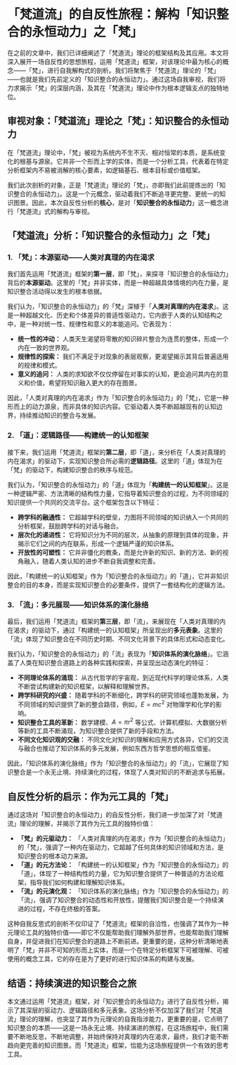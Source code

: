 # 「梵道流」的自反性旅程：解构「知识整合的永恒动力」之「梵」

在之前的文章中，我们已详细阐述了「梵道流」理论的框架结构及其应用。本文将深入展开一场自反性的思想旅程，运用「梵道流」框架，对该理论中最为核心的概念——「梵」，进行自我解构式的剖析。我们将聚焦于「梵道流」理论的「梵」——也就是我们先前定义的「知识整合的永恒动力」。通过这场自我审视，我们将力求揭示「梵」的深层内涵，及其在「梵道流」理论中作为根本逻辑支点的独特地位。

## 审视对象：「梵道流」理论之「梵」：知识整合的永恒动力

在「梵道流」理论中，「梵」被视为系统内不生不灭、相对恒常的本质，是系统变化的根基与源泉。它并非一个形而上学的实体，而是一个分析工具，代表着在特定分析框架内不易被消解的核心要素，如逻辑基石、根本目标或价值框架。

我们此次剖析的对象，正是「梵道流」理论的「梵」，亦即我们此前提炼出的「知识整合的永恒动力」。这是一个元概念，驱动着我们不断追寻更完整、更统一的知识图景。因此，本次自反性分析的**核心**，是对「**知识整合的永恒动力**」这一概念进行「梵道流」式的解构与审视。

## 「梵道流」分析：「知识整合的永恒动力」之「梵」

### 1. 「梵」：本源驱动——人类对真理的内在渴求

我们首先运用「梵道流」框架的**第一层**，即「梵」，来探寻「知识整合的永恒动力」背后的**本源驱动**。这里的「梵」并非实体，而是一种超越具体情境的内在力量，是知识整合活动得以发生的根本依据。

我们认为，「知识整合的永恒动力」的「梵」深植于「**人类对真理的内在渴求**」。这是一种超越文化、历史和个体差异的普适性驱动力，它内嵌于人类的认知结构之中，是一种对统一性、规律性和意义的本能追问。它表现为：

*   **统一性的冲动：** 人类天生渴望将零散的知识碎片整合为连贯的整体，形成一个内在一致的世界观。
*   **规律性的探索：** 我们不满足于对现象的表层观察，更渴望揭示其背后普遍适用的规律和模式。
*   **意义的追问：** 人类的求知欲不仅仅停留在对事实的认知，更会追问其内在的意义和价值，希望将知识融入更大的存在图景。

因此，「人类对真理的内在渴求」作为「知识整合的永恒动力」的「梵」，它是一种形而上的动力源泉，而非具体的知识内容。它驱动着人类不断超越现有的认知边界，持续推动知识的整合与发展。

### 2. 「道」：逻辑路径——构建统一的认知框架

接下来，我们运用「梵道流」框架的**第二层**，即「道」，来分析在「人类对真理的内在渴求」的驱动下，实现知识整合所必需的**逻辑路径**。这里的「道」体现为在「梵」的驱动下，构建知识整合的秩序与规范。

我们认为，「知识整合的永恒动力」的「道」体现为「**构建统一的认知框架**」。这是一种逻辑严密、方法清晰的结构性力量，它指导着知识整合的过程，为不同领域的知识提供一个共同的交流平台。这个框架包含以下特征：

*   **跨学科的融通性：** 它超越学科的壁垒，力图将不同领域的知识纳入一个共同的分析框架，鼓励跨学科的对话与融合。
*   **层次化的递进性：** 它将知识分为不同的层次，从抽象的原理到具体的现象，并揭示它们之间的内在联系，形成一个逻辑严谨的知识体系。
*   **开放性的可塑性：** 它并非僵化的教条，而是允许新的知识、新的方法、新的视角融入，随着人类认知的进步不断自我调整和完善。

因此，「构建统一的认知框架」作为「知识整合的永恒动力」的「道」，它并非知识整合的目的本身，而是实现知识整合的必要条件，提供了一套结构化的逻辑方法。

### 3. 「流」：多元展现——知识体系的演化脉络

最后，我们运用「梵道流」框架的**第三层**，即「流」，来展现在「人类对真理的内在渴求」的驱动下，通过「构建统一的认知框架」所呈现出的**多元表象**。这里的「流」体现了知识整合在不同历史时期、不同文化背景下的具体形式和动态变化。

我们认为，「知识整合的永恒动力」的「流」表现为「**知识体系的演化脉络**」。它涵盖了人类在知识整合道路上的各种实践和探索，并呈现出动态演化的特征：

*   **不同理论体系的涌现：** 从古代哲学的宇宙观，到近现代科学的理论体系，人类不断尝试构建新的知识框架，以解释和理解世界。
*   **跨学科研究的兴盛：** 随着学科的不断细化，跨学科的研究领域也蓬勃发展，为不同领域的知识提供了新的整合路径，例如，$E=mc^2$ 对物理学和化学的影响。
*   **知识整合工具的革新：** 数学建模、$A = \pi r^2$ 等公式、计算机模拟、大数据分析等新的工具不断涌现，为知识整合提供了新的手段和方法。
*   **不同文化知识观的交融：** 不同文化对知识的理解和应用方式各异，它们的交流与融合也推动了知识体系的多元发展，例如东西方哲学思想的相互借鉴。

因此，「知识体系的演化脉络」作为「知识整合的永恒动力」的「流」，它展现了知识整合是一个永无止境、持续演化的过程，体现了人类对知识的不断追求与拓展。

## 自反性分析的启示：作为元工具的「梵」

通过这场对「知识整合的永恒动力」的自反性分析，我们进一步加深了对「梵道流」理论的理解，并揭示了其作为元工具的独特价值：

*   **「梵」的元驱动力：** 「人类对真理的内在渴求」作为「知识整合的永恒动力」的「梵」，强调了一种内在驱动力，它超越了任何具体的知识领域和方法，是知识整合的根本动力来源。
*   **「道」的元方法论：** 「构建统一的认知框架」作为「知识整合的永恒动力」的「道」，体现了一种结构性的力量，它为知识整合提供了一种普适的方法论框架，指导我们如何构建和理解知识体系。
*   **「流」的元演化观：** 「知识体系的演化脉络」作为「知识整合的永恒动力」的「流」，强调了知识整合的动态性和开放性，提醒我们知识整合是一个持续演进的过程，不存在终极的答案。

这种自我反思式的剖析不仅印证了「梵道流」框架的自洽性，也强调了其作为一种元理论工具的独特价值——即它不仅能帮助我们理解外部世界，也能帮助我们理解自身，并促进我们在知识整合的道路上不断前进。更重要的是，这种分析清晰地表明了「梵」并非不可知的形而上实体，而是一个在特定分析框架下可被理解、可被使用的概念工具，它的存在是为了更好的进行知识体系的构建与发展。

## 结语：持续演进的知识整合之旅

本文通过运用「梵道流」框架，对「知识整合的永恒动力」进行了自反性分析，揭示了其深层的驱动力、逻辑路径和多元表象。这场分析不仅加深了我们对「梵道流」理论的理解，也突显了其作为元理论的自我指涉能力，更重要的是，它点明了知识整合的本质——这是一场永无止境、持续演进的旅程，在这场旅程中，我们需要不断地反思，不断地调整，并始终保持对真理的内在渴求，最终，我们才能不断趋向更完善的知识图景。而「梵道流」框架，恰能为这场旅程提供一个有效的思考工具。
